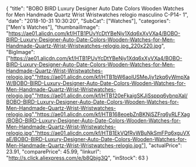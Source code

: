 {
	"title": "BOBO BIRD Luxury Designer Auto Date Colors Wooden Watches for Men Handmade Quartz Wrist Wristwatches relogio masculino C-P14- 1",
	"date": "2018-10-31 10:30:20",
	"SubCat": ["Watches"],
	"categories": ["Men's Watches"],
	"thumbnailImage": "https://ae01.alicdn.com/kf/HTB1PUvYcDtYBeNjy1Xdq6xXyVXa4/BOBO-BIRD-Luxury-Designer-Auto-Date-Colors-Wooden-Watches-for-Men-Handmade-Quartz-Wrist-Wristwatches-relogio.jpg_220x220.jpg",
	"BigImage": ["https://ae01.alicdn.com/kf/HTB1PUvYcDtYBeNjy1Xdq6xXyVXa4/BOBO-BIRD-Luxury-Designer-Auto-Date-Colors-Wooden-Watches-for-Men-Handmade-Quartz-Wrist-Wristwatches-relogio.jpg","https://ae01.alicdn.com/kf/HTB1bW6aolUSMeJjy1zkq6yWmpXaW/BOBO-BIRD-Luxury-Designer-Auto-Date-Colors-Wooden-Watches-for-Men-Handmade-Quartz-Wrist-Wristwatches-relogio.jpg","https://ae01.alicdn.com/kf/HTB120eFkaigSKJjSsppq6ybnpXaI/BOBO-BIRD-Luxury-Designer-Auto-Date-Colors-Wooden-Watches-for-Men-Handmade-Quartz-Wrist-Wristwatches-relogio.jpg","https://ae01.alicdn.com/kf/HTB168eoebZnBKNjSZFrq6yRLFXag/BOBO-BIRD-Luxury-Designer-Auto-Date-Colors-Wooden-Watches-for-Men-Handmade-Quartz-Wrist-Wristwatches-relogio.jpg","https://ae01.alicdn.com/kf/HTB1EkVQfRyWBuNkSmFPq6xguVXaE/BOBO-BIRD-Luxury-Designer-Auto-Date-Colors-Wooden-Watches-for-Men-Handmade-Quartz-Wrist-Wristwatches-relogio.jpg"],
	"actualPrice": 23.91,
	"comparePrice": 45.99,
	"linkurl": "http://s.click.aliexpress.com/e/b8Qbjg3Q",
	"inStock": 63
}
